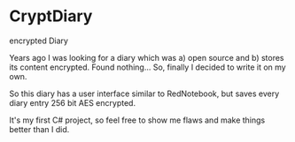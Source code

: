 # CryptDiary
encrypted Diary

Years ago I was looking for a diary which was a) open source and b) stores its content encrypted. Found nothing... So, finally I decided to write it on my own.

So this diary has a user interface similar to RedNotebook, but saves every diary entry 256 bit AES encrypted.

It's my first C# project, so feel free to show me flaws and make things better than I did.
